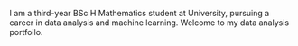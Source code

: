 I am a third-year BSc H Mathematics student at University, pursuing a career in data analysis and machine learning. Welcome to my data analysis portfoilo.
